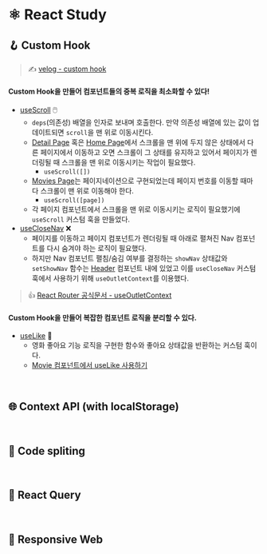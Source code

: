 # ⚛️ React Study

## 🪝 Custom Hook
> ✍️ [velog - custom hook](https://velog.io/@eunnbi/Custom-Hook)


#### Custom Hook을 만들어 컴포넌트들의 중복 로직을 최소화할 수 있다!
- [useScroll](https://github.com/eunnbi/movie-app/blob/main/src/hooks/useScroll.js) 🖱️
  - `deps`(의존성) 배열을 인자로 보내며 호출한다. 만약 의존성 배열에 있는 값이 업데이트되면 `scroll`을 맨 위로 이동시킨다.
  - [Detail Page](https://github.com/eunnbi/movie-app/blob/main/src/pages/Details.js#L34) 혹은 [Home Page](https://github.com/eunnbi/movie-app/blob/main/src/pages/Home.js#L10)에서 스크롤을 맨 위에 두지 않은 상태에서 다른 페이지에서 이동하고 오면 스크롤이 그 상태를 유지하고 있어서 페이지가 렌더링될 때 스크롤을 맨 위로 이동시키는 작업이 필요했다.
    - `useScroll([])`
  - [Movies Page](https://github.com/eunnbi/movie-app/blob/main/src/pages/Movies.js#L22)는 페이지네이션으로 구현되었는데 페이지 번호를 이동할 때마다 스크롤이 맨 위로 이동해야 한다.
    - `useScroll([page])`
  - 각 페이지 컴포넌트에서 스크롤을 맨 위로 이동시키는 로직이 필요했기에 `useScroll` 커스텀 훅을 만들었다.
- [useCloseNav](https://github.com/eunnbi/movie-app/blob/main/src/hooks/useCloseNav.js) ❌
  -  페이지를 이동하고 페이지 컴포넌트가 렌더링될 때 아래로 펼쳐진 Nav 컴포넌트를 다시 숨겨야 하는 로직이 필요했다.
  -  하지만 Nav 컴포넌트 펼침/숨김 여부를 결정하는 `showNav` 상태값와 `setShowNav` 함수는 [Header](https://github.com/eunnbi/movie-app/blob/main/src/components/Header/index.js#L57) 컴포넌트 내에 있었고 이를 `useCloseNav` 커스텀 훅에서 사용하기 위해 `useOutletContext`를 이용했다.
> 👍 [React Router 공식문서 - useOutletContext](https://reactrouter.com/docs/en/v6/hooks/use-outlet-context)

#### Custom Hook을 만들어 복잡한 컴포넌트 로직을 분리할 수 있다.
- [useLike](https://github.com/eunnbi/movie-app/blob/main/src/hooks/useLike.js) 💜
  - 영화 좋아요 기능 로직을 구현한 함수와 좋아요 상태값을 반환하는 커스텀 훅이다.
  - [Movie 컴포넌트에서 useLike 사용하기](https://github.com/eunnbi/movie-app/blob/main/src/components/Movie/index.js#L30) 


<br/>

## 🌐 Context API (with localStorage)

<br/>

## 🧩 Code spliting

<br/>

## 🌸 React Query

<br/>

## 📱 Responsive Web

